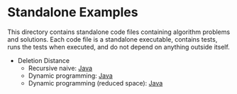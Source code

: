 Standalone Examples
===================

This directory contains standalone code files containing algorithm
problems and solutions. Each code file is a standalone executable,
contains tests, runs the tests when executed, and do not depend on
anything outside itself.

* Deletion Distance
  - Recursive naive:
    [Java](java/DeletionDistanceNaive.java)
  - Dynamic programming:
    [Java](java/DeletionDistanceDP.java)
  - Dynamic programming (reduced space):
    [Java](java/DeletionDistanceDPO.java)
